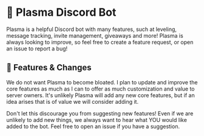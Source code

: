  # 🌌 Plasma Discord Bot
 Plasma is a helpful Discord bot with many features, such at leveling, message tracking, invite management, giveaways and more! Plasma is always looking to improve, so feel free to create a feature request, or open an issue to report a bug!

## 🌟 Features & Changes
We do not want Plasma to become bloated. I plan to update and improve the core features as much as I can to offer as much customization and value to server owners.
It's unlikely Plasma will add any new core features, but if an idea arises that is of value we will consider adding it.

Don't let this discourage you from suggesting new features! Even if we are unlikely to add new things, we always want to hear what YOU would like added to the bot. Feel free to open an issue if you have a suggestion.
